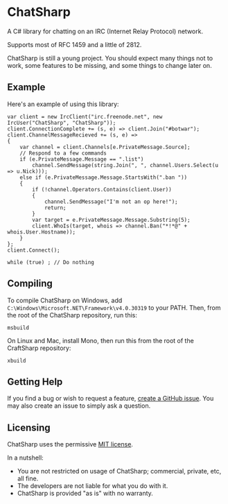 # ChatSharp

A C# library for chatting on an IRC (Internet Relay Protocol) network.

Supports most of RFC 1459 and a little of 2812.

ChatSharp is still a young project. You should expect many things not to work, some features to be missing, and some
things to change later on.

## Example

Here's an example of using this library:

	var client = new IrcClient("irc.freenode.net", new IrcUser("ChatSharp", "ChatSharp"));
	client.ConnectionComplete += (s, e) => client.Join("#botwar");
	client.ChannelMessageRecieved += (s, e) =>
	{
		var channel = client.Channels[e.PrivateMessage.Source];
		// Respond to a few commands
		if (e.PrivateMessage.Message == ".list")
			channel.SendMessage(string.Join(", ", channel.Users.Select(u => u.Nick)));
		else if (e.PrivateMessage.Message.StartsWith(".ban "))
		{
			if (!channel.Operators.Contains(client.User))
			{
				channel.SendMessage("I'm not an op here!");
				return;
			}
			var target = e.PrivateMessage.Message.Substring(5);
			client.WhoIs(target, whois => channel.Ban("*!*@" + whois.User.Hostname));
		}
	};
	client.Connect();
	
	while (true) ; // Do nothing

## Compiling

To compile ChatSharp on Windows, add `C:\Windows\Microsoft.NET\Framework\v4.0.30319` to your PATH. Then, from the root of
the ChatSharp repository, run this:

    msbuild

On Linux and Mac, install Mono, then run this from the root of the CraftSharp repository:

	xbuild

## Getting Help

If you find a bug or wish to request a feature, [create a GitHub issue](https://github.com/SirCmpwn/ChatSharp/issues/new).
You may also create an issue to simply ask a question.

## Licensing

ChatSharp uses the permissive [MIT license](http://www.opensource.org/licenses/mit-license.php/).

In a nutshell:

* You are not restricted on usage of ChatSharp; commercial, private, etc, all fine.
* The developers are not liable for what you do with it.
* ChatSharp is provided "as is" with no warranty.